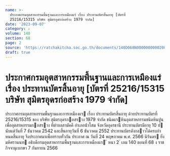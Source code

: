 ```yaml
---
name: >-
  ประกาศกรมอุตสาหกรรมพื้นฐานและการเหมืองแร่ เรื่อง ประทานบัตรสิ้นอายุ [บัตรที่
  25216/15315 บริษัท สุมิตรอุดรก่อสร้าง 1979 จำกัด]
date: '2023-09-07'
category: ง
volume: 140
section: 68
page: 2
source: 'https://ratchakitcha.soc.go.th/documents/140D068N0000000000200.pdf'
draft: true
---
```


# ประกาศกรมอุตสาหกรรมพื้นฐานและการเหมืองแร่ เรื่อง ประทานบัตรสิ้นอายุ [บัตรที่ 25216/15315 บริษัท สุมิตรอุดรก่อสร้าง 1979 จำกัด]

ประกาศกรมอุตสาหกรรมพื้นฐานและการเหมืองแร เรื่อง ประทานบัตรสิ้นอายุ ด้วยประทานบัตรที่ 25216/15315 ของ บริษัท สุมิตรอุดรกอสราง 1979 จํากัด ชนิดแรหินอุตสาหกรรมชนิดหินปูนเพื่ออุตสาหกรรมกอสราง ที่ตําบลสามัคคี อําเภอน้ําโสม จังหวัดอุดรธานี ประทานบัตรมีอายุ 10 ป นับแต่วันที่ 7 ธันวาคม 2542 และสิ้นอายุวันที่ 6 ธันวาคม 2552 ประทานบัตรดังกลาวได้ครบกําหนดสิ้นอายุ จึงประกาศมาเพื่อทราบทั่วกัน ประกาศ ณ วันที่ 24 พฤษภาคม พ.ศ. 2566 นิรันดร ยิ่งมหิศรานนท อธิบดีกรมอุตสาหกรรมพื้นฐานและการเหมืองแร ้ หนา 2 ่ เลม 140 ตอนที่ 68 ง ราชกิจจานุเบกษา 7 กันยายน 2566
